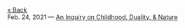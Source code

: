 [« Back](https://jademoroes.github.io)<br>
Feb. 24, 2021 — [An Inquiry on Childhood, Duality, & Nature]() 
